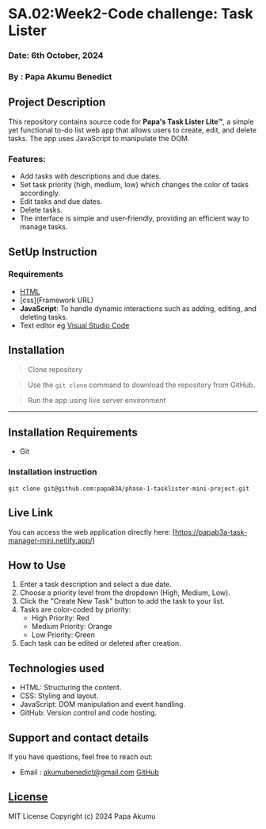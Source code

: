 # SA.02:Week2-Code challenge: Task Lister

### Date: 6th October, 2024
### By : Papa Akumu Benedict

## Project Description
This repository contains source code for **Papa's Task Lister Lite™️**, a simple yet functional to-do list web app that allows users to create, edit, and delete tasks. The app uses JavaScript to manipulate the DOM.

### Features:
- Add tasks with descriptions and due dates.
- Set task priority (high, medium, low) which changes the color of tasks accordingly.
- Edit tasks and due dates.
- Delete tasks.
- The interface is simple and user-friendly, providing an efficient way to manage tasks.

## SetUp Instruction
### Requirements
* [HTML](html.com)
* [css](Framework URL)
* **JavaScript**: To handle dynamic interactions such as adding, editing, and deleting tasks.
* Text editor eg [Visual Studio Code](https://code.visualstudio.com/download)


## Installation
>  Clone repository

>  Use the `git clone` command to download the repository from GitHub.

> Run the app using live server environment
*****

## Installation Requirements
* Git

### Installation instruction
    git clone git@github.com:papaB3A/phase-1-tasklister-mini-project.git


## Live Link
You can access the web application directly here: 
[https://papab3a-task-manager-mini.netlify.app/]


## How to Use
1. Enter a task description and select a due date.
2. Choose a priority level from the dropdown (High, Medium, Low).
3. Click the "Create New Task" button to add the task to your list.
4. Tasks are color-coded by priority:
    - High Priority: Red
    - Medium Priority: Orange
    - Low Priority: Green
5. Each task can be edited or deleted after creation.

## Technologies used
- HTML: Structuring the content.
- CSS: Styling and layout.
- JavaScript: DOM manipulation and event handling.
- GitHub: Version control and code hosting.

## Support and contact details
If you have questions, feel free to reach out:
* Email : akumubenedict@gmail.com
[GitHub](https://github.com/papaB3A)

## [License](LICENSE)
MIT License
Copyright (c) 2024 Papa Akumu
